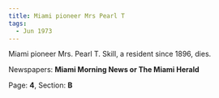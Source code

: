 ```yaml
---  
title: Miami pioneer Mrs Pearl T  
tags:  
  - Jun 1973  
---  
```

  
Miami pioneer Mrs. Pearl T. Skill, a resident since 1896, dies.  
  
Newspapers: **Miami Morning News or The Miami Herald**  
  
Page: **4**, Section: **B** 
